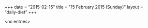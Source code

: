 +++
date = "2015-02-15"
title = "15 February 2015 (Sunday)"
layout = "daily-diet"
+++


\<no entries\>

